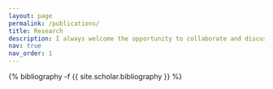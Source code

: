 ```yaml
---
layout: page
permalink: /publications/
title: Research
description: I always welcome the opportunity to collaborate and discuss my research. Please feel free to reach out to me via email if you're interested.
nav: true
nav_order: 1
---
```

<!-- _pages/publications.md -->
<div class="publications">

{% bibliography -f {{ site.scholar.bibliography }} %}

</div>
